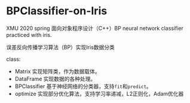 # BPClassifier-on-Iris

XMU 2020 spring 面向对象程序设计（C++）BP neural network classifier practiced with iris.

误差反向传播学习算法（BP）实现Iris数据分类

class:
+ Matrix 实现矩阵类，作为数据载体。
+ DataFrame 实现数据的各种处理。
+ BPClassifier 基于神经网络的分类器，支持`fit`和`predict`。
+ optimize 实现部分优化算法，支持学习率递减，L2正则化，Adam优化器
